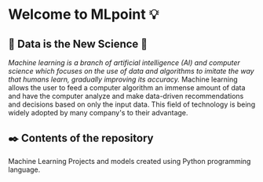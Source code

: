  # Welcome to MLpoint :bulb:
 
## :dizzy: Data is the New Science :dizzy:

*Machine learning is a branch of artificial intelligence (AI) and computer science which focuses on the use of data and algorithms to imitate the way that humans learn, gradually improving its accuracy.*
Machine learning allows the user to feed a computer algorithm an immense amount of data and have the computer analyze and make data-driven recommendations and decisions based on only the input data. This field of technology is being widely adopted by many company's to their advantage.

## :black_nib: Contents of the repository

Machine Learning Projects and models created using Python programming language. 
